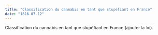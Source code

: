 ```yaml
---
title: "Classification du cannabis en tant que stupéfiant en France"
date: "1816-07-12"
---
```


Classification du cannabis en tant que stupéfiant en France (ajouter la loi).